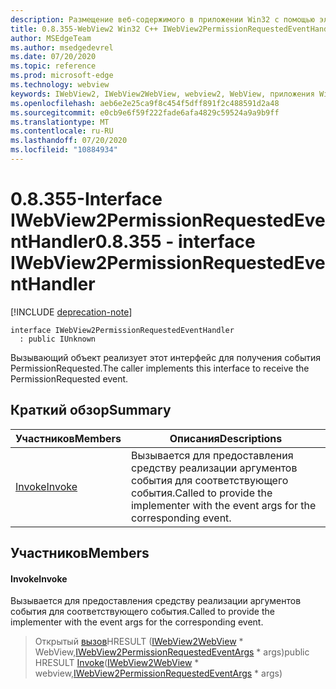 ```yaml
---
description: Размещение веб-содержимого в приложении Win32 с помощью элемента управления Microsoft Edge WebView2
title: 0.8.355-WebView2 Win32 C++ IWebView2PermissionRequestedEventHandler
author: MSEdgeTeam
ms.author: msedgedevrel
ms.date: 07/20/2020
ms.topic: reference
ms.prod: microsoft-edge
ms.technology: webview
keywords: IWebView2, IWebView2WebView, webview2, WebView, приложения Win32, Win32, EDGE
ms.openlocfilehash: aeb6e2e25ca9f8c454f5dff891f2c488591d2a48
ms.sourcegitcommit: e0cb9e6f59f222fade6afa4829c59524a9a9b9ff
ms.translationtype: MT
ms.contentlocale: ru-RU
ms.lasthandoff: 07/20/2020
ms.locfileid: "10884934"
---
```

# <span data-ttu-id="f59a6-104">0.8.355-Interface IWebView2PermissionRequestedEventHandler</span><span class="sxs-lookup"><span data-stu-id="f59a6-104">0.8.355 - interface IWebView2PermissionRequestedEventHandler</span></span> 

[!INCLUDE [deprecation-note](../../includes/deprecation-note.md)]

```
interface IWebView2PermissionRequestedEventHandler
  : public IUnknown
```

<span data-ttu-id="f59a6-105">Вызывающий объект реализует этот интерфейс для получения события PermissionRequested.</span><span class="sxs-lookup"><span data-stu-id="f59a6-105">The caller implements this interface to receive the PermissionRequested event.</span></span>

## <span data-ttu-id="f59a6-106">Краткий обзор</span><span class="sxs-lookup"><span data-stu-id="f59a6-106">Summary</span></span>

 <span data-ttu-id="f59a6-107">Участников</span><span class="sxs-lookup"><span data-stu-id="f59a6-107">Members</span></span>                        | <span data-ttu-id="f59a6-108">Описания</span><span class="sxs-lookup"><span data-stu-id="f59a6-108">Descriptions</span></span>
--------------------------------|---------------------------------------------
[<span data-ttu-id="f59a6-109">Invoke</span><span class="sxs-lookup"><span data-stu-id="f59a6-109">Invoke</span></span>](#invoke) | <span data-ttu-id="f59a6-110">Вызывается для предоставления средству реализации аргументов события для соответствующего события.</span><span class="sxs-lookup"><span data-stu-id="f59a6-110">Called to provide the implementer with the event args for the corresponding event.</span></span>

## <span data-ttu-id="f59a6-111">Участников</span><span class="sxs-lookup"><span data-stu-id="f59a6-111">Members</span></span>

#### <span data-ttu-id="f59a6-112">Invoke</span><span class="sxs-lookup"><span data-stu-id="f59a6-112">Invoke</span></span> 

<span data-ttu-id="f59a6-113">Вызывается для предоставления средству реализации аргументов события для соответствующего события.</span><span class="sxs-lookup"><span data-stu-id="f59a6-113">Called to provide the implementer with the event args for the corresponding event.</span></span>

> <span data-ttu-id="f59a6-114">Открытый [вызов](#invoke)HRESULT ([IWebView2WebView](IWebView2WebView.md) \* WebView,[IWebView2PermissionRequestedEventArgs](IWebView2PermissionRequestedEventArgs.md) \* args)</span><span class="sxs-lookup"><span data-stu-id="f59a6-114">public HRESULT [Invoke](#invoke)([IWebView2WebView](IWebView2WebView.md) \* webview,[IWebView2PermissionRequestedEventArgs](IWebView2PermissionRequestedEventArgs.md) \* args)</span></span>

